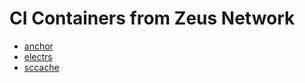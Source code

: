 # CI Containers from Zeus Network

- [anchor](https://github.com/ZeusNetworkHQ/ci-containers/pkgs/container/ci-containers%2Fanchor)
- [electrs](https://github.com/ZeusNetworkHQ/ci-containers/pkgs/container/ci-containers%2Felectrs)
- [sccache](https://github.com/ZeusNetworkHQ/ci-containers/pkgs/container/ci-containers%2Fsccache)
